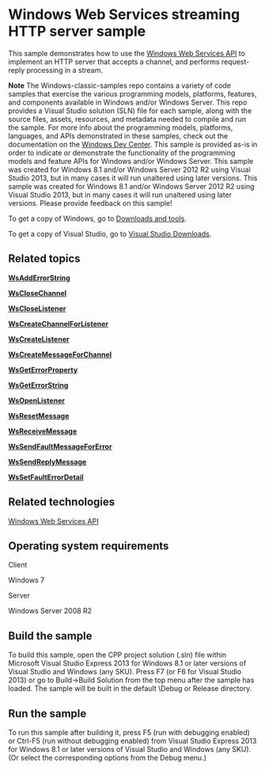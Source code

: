 Windows Web Services streaming HTTP server sample
=================================================

This sample demonstrates how to use the [Windows Web Services API](http://msdn.microsoft.com/en-us/library/windows/desktop/dd430435) to implement an HTTP server that accepts a channel, and performs request-reply processing in a stream.

**Note**  The Windows-classic-samples repo contains a variety of code samples that exercise the various programming models, platforms, features, and components available in Windows and/or Windows Server. This repo provides a Visual Studio solution (SLN) file for each sample, along with the source files, assets, resources, and metadata needed to compile and run the sample. For more info about the programming models, platforms, languages, and APIs demonstrated in these samples, check out the documentation on the [Windows Dev Center](https://dev.windows.com). This sample is provided as-is in order to indicate or demonstrate the functionality of the programming models and feature APIs for Windows and/or Windows Server. This sample was created for Windows 8.1 and/or Windows Server 2012 R2 using Visual Studio 2013, but in many cases it will run unaltered using later versions. This sample was created for Windows 8.1 and/or Windows Server 2012 R2 using Visual Studio 2013, but in many cases it will run unaltered using later versions. Please provide feedback on this sample!

To get a copy of Windows, go to [Downloads and tools](http://go.microsoft.com/fwlink/p/?linkid=301696).

To get a copy of Visual Studio, go to [Visual Studio Downloads](http://go.microsoft.com/fwlink/p/?linkid=301697).

Related topics
--------------

[**WsAddErrorString**](http://msdn.microsoft.com/en-us/library/windows/desktop/dd430480)

[**WsCloseChannel**](http://msdn.microsoft.com/en-us/library/windows/desktop/dd430487)

[**WsCloseListener**](http://msdn.microsoft.com/en-us/library/windows/desktop/dd430488)

[**WsCreateChannelForListener**](http://msdn.microsoft.com/en-us/library/windows/desktop/dd430496)

[**WsCreateListener**](http://msdn.microsoft.com/en-us/library/windows/desktop/dd430500)

[**WsCreateMessageForChannel**](http://msdn.microsoft.com/en-us/library/windows/desktop/dd430502)

[**WsGetErrorProperty**](http://msdn.microsoft.com/en-us/library/windows/desktop/dd430539)

[**WsGetErrorString**](http://msdn.microsoft.com/en-us/library/windows/desktop/dd430540)

[**WsOpenListener**](http://msdn.microsoft.com/en-us/library/windows/desktop/dd430575)

[**WsResetMessage**](http://msdn.microsoft.com/en-us/library/windows/desktop/dd430617)

[**WsReceiveMessage**](http://msdn.microsoft.com/en-us/library/windows/desktop/dd430605)

[**WsSendFaultMessageForError**](http://msdn.microsoft.com/en-us/library/windows/desktop/dd430622)

[**WsSendReplyMessage**](http://msdn.microsoft.com/en-us/library/windows/desktop/dd430624)

[**WsSetFaultErrorDetail**](http://msdn.microsoft.com/en-us/library/windows/desktop/dd430628)

Related technologies
--------------------

[Windows Web Services API](http://msdn.microsoft.com/en-us/library/windows/desktop/dd430435)

Operating system requirements
-----------------------------

Client

Windows 7

Server

Windows Server 2008 R2

Build the sample
----------------

To build this sample, open the CPP project solution (.sln) file within Microsoft Visual Studio Express 2013 for Windows 8.1 or later versions of Visual Studio and Windows (any SKU). Press F7 (or F6 for Visual Studio 2013) or go to Build-\>Build Solution from the top menu after the sample has loaded. The sample will be built in the default \\Debug or Release directory.

Run the sample
--------------

To run this sample after building it, press F5 (run with debugging enabled) or Ctrl-F5 (run without debugging enabled) from Visual Studio Express 2013 for Windows 8.1 or later versions of Visual Studio and Windows (any SKU). (Or select the corresponding options from the Debug menu.)

